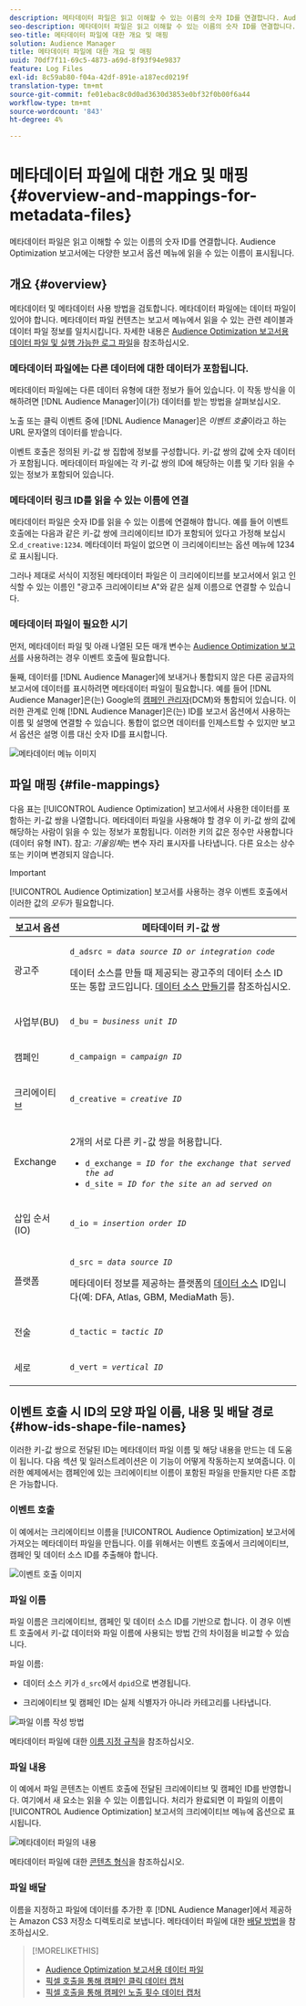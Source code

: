```yaml
---
description: 메타데이터 파일은 읽고 이해할 수 있는 이름의 숫자 ID를 연결합니다. Audience Optimization 보고서에는 다양한 보고서 옵션 메뉴에 읽을 수 있는 이름이 표시됩니다.
seo-description: 메타데이터 파일은 읽고 이해할 수 있는 이름의 숫자 ID를 연결합니다. Audience Optimization 보고서에는 다양한 보고서 옵션 메뉴에 읽을 수 있는 이름이 표시됩니다.
seo-title: 메타데이터 파일에 대한 개요 및 매핑
solution: Audience Manager
title: 메타데이터 파일에 대한 개요 및 매핑
uuid: 70df7f11-69c5-4873-a69d-8f93f94e9837
feature: Log Files
exl-id: 8c59ab80-f04a-42df-891e-a187ecd0219f
translation-type: tm+mt
source-git-commit: fe01ebac8c0d0ad3630d3853e0bf32f0b00f6a44
workflow-type: tm+mt
source-wordcount: '843'
ht-degree: 4%

---
```


# 메타데이터 파일에 대한 개요 및 매핑{#overview-and-mappings-for-metadata-files}

메타데이터 파일은 읽고 이해할 수 있는 이름의 숫자 ID를 연결합니다. Audience Optimization 보고서에는 다양한 보고서 옵션 메뉴에 읽을 수 있는 이름이 표시됩니다.

## 개요 {#overview}

메타데이터 및 메타데이터 사용 방법을 검토합니다. 메타데이터 파일에는 데이터 파일이 있어야 합니다. 메타데이터 파일 컨텐츠는 보고서 메뉴에서 읽을 수 있는 관련 레이블과 데이터 파일 정보를 일치시킵니다. 자세한 내용은 [Audience Optimization 보고서용 데이터 파일 및 실행 가능한 로그 파일](../../../reporting/audience-optimization-reports/metadata-files-intro/datafiles-intro.md)을 참조하십시오.

### 메타데이터 파일에는 다른 데이터에 대한 데이터가 포함됩니다.

메타데이터 파일에는 다른 데이터 유형에 대한 정보가 들어 있습니다. 이 작동 방식을 이해하려면 [!DNL Audience Manager]이(가) 데이터를 받는 방법을 살펴보십시오.

노출 또는 클릭 이벤트 중에 [!DNL Audience Manager]은 *이벤트 호출*&#x200B;이라고 하는 URL 문자열의 데이터를 받습니다.

이벤트 호출은 정의된 키-값 쌍 집합에 정보를 구성합니다. 키-값 쌍의 값에 숫자 데이터가 포함됩니다. 메타데이터 파일에는 각 키-값 쌍의 ID에 해당하는 이름 및 기타 읽을 수 있는 정보가 포함되어 있습니다.

### 메타데이터 링크 ID를 읽을 수 있는 이름에 연결

메타데이터 파일은 숫자 ID를 읽을 수 있는 이름에 연결해야 합니다. 예를 들어 이벤트 호출에는 다음과 같은 키-값 쌍에 크리에이티브 ID가 포함되어 있다고 가정해 보십시오.`d_creative:1234`. 메타데이터 파일이 없으면 이 크리에이티브는 옵션 메뉴에 1234로 표시됩니다.

그러나 제대로 서식이 지정된 메타데이터 파일은 이 크리에이티브를 보고서에서 읽고 인식할 수 있는 이름인 &quot;광고주 크리에이티브 A&quot;와 같은 실제 이름으로 연결할 수 있습니다.

### 메타데이터 파일이 필요한 시기

먼저, 메타데이터 파일 및 아래 나열된 모든 매개 변수는 [Audience Optimization 보고서](../../../reporting/audience-optimization-reports/audience-optimization-reports.md)를 사용하려는 경우 이벤트 호출에 필요합니다.

둘째, 데이터를 [!DNL Audience Manager]에 보내거나 통합되지 않은 다른 공급자의 보고서에 데이터를 표시하려면 메타데이터 파일이 필요합니다. 예를 들어 [!DNL Audience Manager]은(는) Google의 [캠페인 관리자](../../../reporting/audience-optimization-reports/aor-advertisers/import-dcm.md)(DCM)와 통합되어 있습니다. 이러한 관계로 인해 [!DNL Audience Manager]은(는) ID를 보고서 옵션에서 사용하는 이름 및 설명에 연결할 수 있습니다. 통합이 없으면 데이터를 인제스트할 수 있지만 보고서 옵션은 설명 이름 대신 숫자 ID를 표시합니다.

![메타데이터 메뉴 이미지](/help/using/reporting/audience-optimization-reports/metadata-files-intro/assets/metadata_menu.png)

## 파일 매핑 {#file-mappings}

다음 표는 [!UICONTROL Audience Optimization] 보고서에서 사용한 데이터를 포함하는 키-값 쌍을 나열합니다. 메타데이터 파일을 사용해야 할 경우 이 키-값 쌍의 값에 해당하는 사람이 읽을 수 있는 정보가 포함됩니다. 이러한 키의 값은 정수만 사용합니다(데이터 유형 INT). 참고: *기울임체*&#x200B;는 변수 자리 표시자를 나타냅니다. 다른 요소는 상수 또는 키이며 변경되지 않습니다.

>[!IMPORTANT]
>
>[!UICONTROL Audience Optimization] 보고서를 사용하는 경우 이벤트 호출에서 이러한 값의 *모두*&#x200B;가 필요합니다.

<table id="table_B2C8C493080E449CA71C4EF07D9476BD"> 
 <thead> 
  <tr> 
   <th colname="col1" class="entry"> 보고서 옵션 </th> 
   <th colname="col2" class="entry"> 메타데이터 키-값 쌍 </th> 
  </tr> 
 </thead>
 <tbody> 
  <tr> 
   <td colname="col1"> <p>광고주 </p> </td> 
   <td colname="col2"> <p> <code>d_adsrc = <i>data source ID or integration code</i></code> </p> <p>데이터 소스를 만들 때 제공되는 광고주의 데이터 소스 ID 또는 통합 코드입니다. <a href="../../../features/manage-datasources.md#create-data-source"> 데이터 소스 만들기</a>를 참조하십시오. </p> </td> 
  </tr> 
  <tr> 
   <td colname="col1"> <p>사업부(BU) </p> </td> 
   <td colname="col2"> <p> <code>d_bu = <i>business unit ID</i></code> </p> </td> 
  </tr> 
  <tr> 
   <td colname="col1"> <p>캠페인 </p> </td> 
   <td colname="col2"> <p> <code>d_campaign = <i>campaign ID</i></code> </p> </td> 
  </tr> 
  <tr> 
   <td colname="col1"> <p>크리에이티브 </p> </td> 
   <td colname="col2"> <p> <code>d_creative = <i>creative ID</i></code> </p> </td> 
  </tr> 
  <tr> 
   <td colname="col1"> <p>Exchange </p> </td> 
   <td colname="col2"> <p>2개의 서로 다른 키-값 쌍을 허용합니다. </p> 
    <ul id="ul_3B3B751A8A134096B0912E81A0983B9D"> 
     <li id="li_57BAC45A7B274AB695945E174A4D8A35"> <code>d_exchange = <i>ID for the exchange that served the ad</i></code> </li> 
     <li id="li_CCDF00DE59D3451C8EF590DD3E1A806D"> <code>d_site = <i>ID for the site an ad served on</i></code> </li> 
    </ul> </td> 
  </tr> 
  <tr> 
   <td colname="col1"> <p>삽입 순서(IO) </p> </td> 
   <td colname="col2"> <p> <code>d_io = <i>insertion order ID</i></code> </p> </td> 
  </tr> 
  <tr> 
   <td colname="col1"> <p>플랫폼 </p> </td> 
   <td colname="col2"> <p> <code>d_src = <i>data source ID</i></code> </p> <p>메타데이터 정보를 제공하는 플랫폼의 <a href="../../../features/datasources-list-and-settings.md#data-sources-list-and-settings"> 데이터 소스</a> ID입니다(예: DFA, Atlas, GBM, MediaMath 등). </p> </td> 
  </tr> 
  <tr> 
   <td colname="col1"> <p>전술 </p> </td> 
   <td colname="col2"> <p> <code>d_tactic = <i>tactic ID</i></code> </p> </td> 
  </tr> 
  <tr> 
   <td colname="col1"> <p>세로 </p> </td> 
   <td colname="col2"> <p> <code>d_vert = <i>vertical ID</i></code> </p> </td> 
  </tr> 
 </tbody> 
</table>

## 이벤트 호출 시 ID의 모양 파일 이름, 내용 및 배달 경로 {#how-ids-shape-file-names}

이러한 키-값 쌍으로 전달된 ID는 메타데이터 파일 이름 및 해당 내용을 만드는 데 도움이 됩니다. 다음 섹션 및 일러스트레이션은 이 기능이 어떻게 작동하는지 보여줍니다. 이러한 예제에서는 캠페인에 있는 크리에이티브 이름이 포함된 파일을 만들지만 다른 조합은 가능합니다.

### 이벤트 호출

이 예에서는 크리에이티브 이름을 [!UICONTROL Audience Optimization] 보고서에 가져오는 메타데이터 파일을 만듭니다. 이를 위해서는 이벤트 호출에서 크리에이티브, 캠페인 및 데이터 소스 ID를 추출해야 합니다.

![이벤트 호출 이미지](/help/using/reporting/audience-optimization-reports/metadata-files-intro/assets/metadata_file_event.png)

### 파일 이름

파일 이름은 크리에이티브, 캠페인 및 데이터 소스 ID를 기반으로 합니다. 이 경우 이벤트 호출에서 키-값 데이터와 파일 이름에 사용되는 방법 간의 차이점을 비교할 수 있습니다.

파일 이름:

* 데이터 소스 키가 `d_src`에서 `dpid`으로 변경됩니다.

* 크리에이티브 및 캠페인 ID는 실제 식별자가 아니라 카테고리를 나타냅니다.

![파일 이름 작성 방법](/help/using/reporting/audience-optimization-reports/metadata-files-intro/assets/metadata_file_name.png)

메타데이터 파일에 대한 [이름 지정 규칙](../../../reporting/audience-optimization-reports/metadata-files-intro/metadata-file-names.md)을 참조하십시오.

### 파일 내용

이 예에서 파일 콘텐츠는 이벤트 호출에 전달된 크리에이티브 및 캠페인 ID를 반영합니다. 여기에서 새 요소는 읽을 수 있는 이름입니다. 처리가 완료되면 이 파일의 이름이 [!UICONTROL Audience Optimization] 보고서의 크리에이티브 메뉴에 옵션으로 표시됩니다.

![메타데이터 파일의 내용](/help/using/reporting/audience-optimization-reports/metadata-files-intro/assets/metadata_file_contents.png)

메타데이터 파일에 대한 [콘텐츠 형식](../../../reporting/audience-optimization-reports/metadata-files-intro/metadata-file-contents.md)을 참조하십시오.

### 파일 배달

이름을 지정하고 파일에 데이터를 추가한 후 [!DNL Audience Manager]에서 제공하는 Amazon CS3 저장소 디렉토리로 보냅니다. 메타데이터 파일에 대한 [배달 방법](../../../reporting/audience-optimization-reports/metadata-files-intro/metadata-delivery-methods.md)을 참조하십시오.

>[!MORELIKETHIS]
>
>* [Audience Optimization 보고서용 데이터 파일](../../../reporting/audience-optimization-reports/metadata-files-intro/datafiles-intro.md)
>* [픽셀 호출을 통해 캠페인 클릭 데이터 캡처](../../../integration/media-data-integration/click-data-pixels.md)
>* [픽셀 호출을 통해 캠페인 노출 횟수 데이터 캡처](../../../integration/media-data-integration/impression-data-pixels.md)

